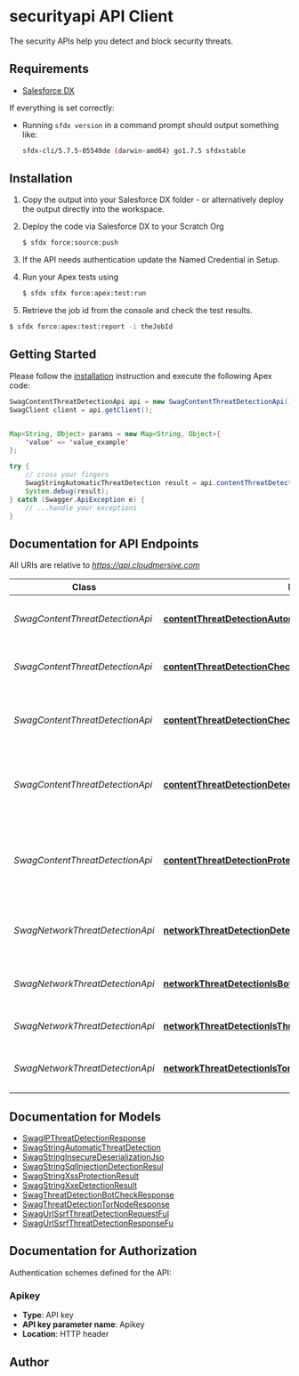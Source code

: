 # securityapi API Client

The security APIs help you detect and block security threats.

## Requirements

- [Salesforce DX](https://www.salesforce.com/products/platform/products/salesforce-dx/)


If everything is set correctly:

- Running `sfdx version` in a command prompt should output something like:

  ```bash
  sfdx-cli/5.7.5-05549de (darwin-amd64) go1.7.5 sfdxstable
  ```


## Installation

1. Copy the output into your Salesforce DX folder - or alternatively deploy the output directly into the workspace.
2. Deploy the code via Salesforce DX to your Scratch Org

   ```bash
   $ sfdx force:source:push
   ```
3. If the API needs authentication update the Named Credential in Setup.
4. Run your Apex tests using

    ```bash
    $ sfdx sfdx force:apex:test:run
    ```
5. Retrieve the job id from the console and check the test results.

  ```bash
  $ sfdx force:apex:test:report -i theJobId
  ```


## Getting Started

Please follow the [installation](#installation) instruction and execute the following Apex code:

```java
SwagContentThreatDetectionApi api = new SwagContentThreatDetectionApi();
SwagClient client = api.getClient();


Map<String, Object> params = new Map<String, Object>{
    'value' => 'value_example'
};

try {
    // cross your fingers
    SwagStringAutomaticThreatDetection result = api.contentThreatDetectionAutomaticThreatDetectionString(params);
    System.debug(result);
} catch (Swagger.ApiException e) {
    // ...handle your exceptions
}
```

## Documentation for API Endpoints

All URIs are relative to *https://api.cloudmersive.com*

Class | Method | HTTP request | Description
------------ | ------------- | ------------- | -------------
*SwagContentThreatDetectionApi* | [**contentThreatDetectionAutomaticThreatDetectionString**](docs/SwagContentThreatDetectionApi.md#contentThreatDetectionAutomaticThreatDetectionString) | **POST** /security/threat-detection/content/automatic/detect/string | Automatically detect threats in an input string
*SwagContentThreatDetectionApi* | [**contentThreatDetectionCheckSqlInjectionString**](docs/SwagContentThreatDetectionApi.md#contentThreatDetectionCheckSqlInjectionString) | **POST** /security/threat-detection/content/sql-injection/detect/string | Check text input for SQL Injection (SQLI) attacks
*SwagContentThreatDetectionApi* | [**contentThreatDetectionCheckXxe**](docs/SwagContentThreatDetectionApi.md#contentThreatDetectionCheckXxe) | **POST** /security/threat-detection/content/xxe/detect/xml/string | Protect text input from XML External Entity (XXE) attacks
*SwagContentThreatDetectionApi* | [**contentThreatDetectionDetectInsecureDeserializationJsonString**](docs/SwagContentThreatDetectionApi.md#contentThreatDetectionDetectInsecureDeserializationJsonString) | **POST** /security/threat-detection/content/insecure-deserialization/json/detect/string | Detect Insecure Deserialization JSON (JID) attacks in a string
*SwagContentThreatDetectionApi* | [**contentThreatDetectionProtectXss**](docs/SwagContentThreatDetectionApi.md#contentThreatDetectionProtectXss) | **POST** /security/threat-detection/content/xss/detect/string | Protect text input from Cross-Site-Scripting (XSS) attacks through normalization
*SwagNetworkThreatDetectionApi* | [**networkThreatDetectionDetectSsrfUrl**](docs/SwagNetworkThreatDetectionApi.md#networkThreatDetectionDetectSsrfUrl) | **POST** /security/threat-detection/network/url/ssrf/detect | Check a URL for Server-side Request Forgery (SSRF) threats
*SwagNetworkThreatDetectionApi* | [**networkThreatDetectionIsBot**](docs/SwagNetworkThreatDetectionApi.md#networkThreatDetectionIsBot) | **POST** /security/threat-detection/network/ip/is-bot | Check if IP address is a Bot client threat
*SwagNetworkThreatDetectionApi* | [**networkThreatDetectionIsThreat**](docs/SwagNetworkThreatDetectionApi.md#networkThreatDetectionIsThreat) | **POST** /security/threat-detection/network/ip/is-threat | Check if IP address is a known threat
*SwagNetworkThreatDetectionApi* | [**networkThreatDetectionIsTorNode**](docs/SwagNetworkThreatDetectionApi.md#networkThreatDetectionIsTorNode) | **POST** /security/threat-detection/network/ip/is-tor-node | Check if IP address is a Tor node server


## Documentation for Models

 - [SwagIPThreatDetectionResponse](docs/SwagIPThreatDetectionResponse.md)
 - [SwagStringAutomaticThreatDetection](docs/SwagStringAutomaticThreatDetection.md)
 - [SwagStringInsecureDeserializationJso](docs/SwagStringInsecureDeserializationJso.md)
 - [SwagStringSqlInjectionDetectionResul](docs/SwagStringSqlInjectionDetectionResul.md)
 - [SwagStringXssProtectionResult](docs/SwagStringXssProtectionResult.md)
 - [SwagStringXxeDetectionResult](docs/SwagStringXxeDetectionResult.md)
 - [SwagThreatDetectionBotCheckResponse](docs/SwagThreatDetectionBotCheckResponse.md)
 - [SwagThreatDetectionTorNodeResponse](docs/SwagThreatDetectionTorNodeResponse.md)
 - [SwagUrlSsrfThreatDetectionRequestFul](docs/SwagUrlSsrfThreatDetectionRequestFul.md)
 - [SwagUrlSsrfThreatDetectionResponseFu](docs/SwagUrlSsrfThreatDetectionResponseFu.md)


## Documentation for Authorization

Authentication schemes defined for the API:
### Apikey

- **Type**: API key
- **API key parameter name**: Apikey
- **Location**: HTTP header


## Author



